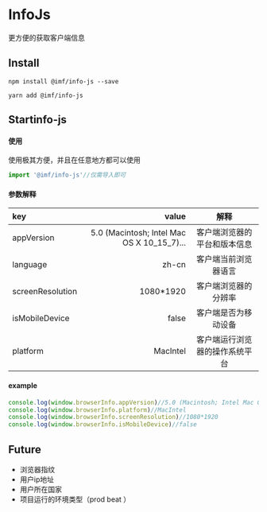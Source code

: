 # InfoJs
更方便的获取客户端信息

## Install
```shell
npm install @imf/info-js --save

yarn add @imf/info-js
```

## Startinfo-js

#### 使用
使用极其方便，并且在任意地方都可以使用
```ts
import '@imf/info-js'//仅需导入即可
```

#### 参数解释
| key | value | 解释 |
| :-----| ----: | :----: |
| appVersion | 5.0 (Macintosh; Intel Mac OS X 10_15_7)... | 客户端浏览器的平台和版本信息|
| language | zh-cn |客户端当前浏览器语言  |
| screenResolution | 1080*1920 | 客户端浏览器的分辨率 |
| isMobileDevice | false| 客户端是否为移动设备 |
| platform | MacIntel | 客户端运行浏览器的操作系统平台 |
#### example
```ts
console.log(window.browserInfo.appVersion)//5.0 (Macintosh; Intel Mac OS X 10_15_7) AppleWebKit/537.36 (KHTML, like Gecko) Chrome/91.0.4472.114 Safari/537.36
console.log(window.browserInfo.platform)//MacIntel
console.log(window.browserInfo.screenResolution)//1080*1920
console.log(window.browserInfo.isMobileDevice)//false
```
## Future
* 浏览器指纹
* 用户ip地址
* 用户所在国家
* 项目运行的环境类型（prod beat ）
